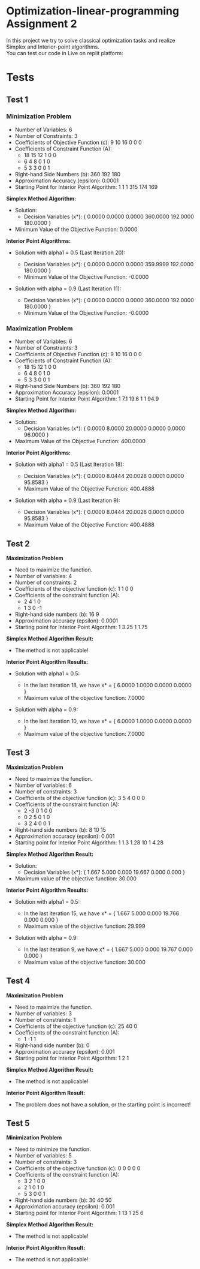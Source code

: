 # Optimization-linear-programming Assignment 2
In this project we try to solve classical optimization tasks and realize Simplex and Interior-point algorithms. \
You can test our code in Live on replit platform: 

# Tests

## Test 1

### Minimization Problem
- Number of Variables: 6
- Number of Constraints: 3
- Coefficients of Objective Function (c): 9 10 16 0 0 0
- Coefficients of Constraint Function (A):
  - 18 15 12 1 0 0
  - 6 4 8 0 1 0
  - 5 3 3 0 0 1
- Right-hand Side Numbers (b): 360 192 180
- Approximation Accuracy (epsilon): 0.0001
- Starting Point for Interior Point Algorithm: 1 1 1 315 174 169

**Simplex Method Algorithm:**
- Solution:
  - Decision Variables (x*): { 0.0000 0.0000 0.0000 360.0000 192.0000 180.0000 }
- Minimum Value of the Objective Function: 0.0000

**Interior Point Algorithms:**
- Solution with alpha1 = 0.5 (Last Iteration 20):
  - Decision Variables (x*): { 0.0000 0.0000 0.0000 359.9999 192.0000 180.0000 }
  - Minimum Value of the Objective Function: -0.0000

- Solution with alpha = 0.9 (Last Iteration 11):
  - Decision Variables (x*): { 0.0000 0.0000 0.0000 360.0000 192.0000 180.0000 }
  - Minimum Value of the Objective Function: -0.0000

### Maximization Problem
- Number of Variables: 6
- Number of Constraints: 3
- Coefficients of Objective Function (c): 9 10 16 0 0 0
- Coefficients of Constraint Function (A):
  - 18 15 12 1 0 0
  - 6 4 8 0 1 0
  - 5 3 3 0 0 1
- Right-hand Side Numbers (b): 360 192 180
- Approximation Accuracy (epsilon): 0.0001
- Starting Point for Interior Point Algorithm: 1 7.1 19.6 1 1 94.9

**Simplex Method Algorithm:**
- Solution:
  - Decision Variables (x*): { 0.0000 8.0000 20.0000 0.0000 0.0000 96.0000 }
- Maximum Value of the Objective Function: 400.0000

**Interior Point Algorithms:**
- Solution with alpha1 = 0.5 (Last Iteration 18):
  - Decision Variables (x*): { 0.0000 8.0444 20.0028 0.0001 0.0000 95.8583 }
  - Maximum Value of the Objective Function: 400.4888

- Solution with alpha = 0.9 (Last Iteration 9):
  - Decision Variables (x*): { 0.0000 8.0444 20.0028 0.0001 0.0000 95.8583 }
  - Maximum Value of the Objective Function: 400.4888

## Test 2

**Maximization Problem**
- Need to maximize the function.
- Number of variables: 4
- Number of constraints: 2
- Coefficients of the objective function (c): 1 1 0 0
- Coefficients of the constraint function (A):
  - 2 4 1 0
  - 1 3 0 -1
- Right-hand side numbers (b): 16 9
- Approximation accuracy (epsilon): 0.0001
- Starting point for Interior Point Algorithm: 1 3.25 1 1.75

**Simplex Method Algorithm Result:**
- The method is not applicable!

**Interior Point Algorithm Results:**
- Solution with alpha1 = 0.5:
  - In the last iteration 18, we have x* = { 6.0000 1.0000 0.0000 0.0000 }
  - Maximum value of the objective function: 7.0000

- Solution with alpha = 0.9:
  - In the last iteration 10, we have x* = { 6.0000 1.0000 0.0000 0.0000 }
  - Maximum value of the objective function: 7.0000

## Test 3

**Maximization Problem**
- Need to maximize the function.
- Number of variables: 6
- Number of constraints: 3
- Coefficients of the objective function (c): 3 5 4 0 0 0
- Coefficients of the constraint function (A):
  - 2 -3 0 1 0 0
  - 0 2 5 0 1 0
  - 3 2 4 0 0 1
- Right-hand side numbers (b): 8 10 15
- Approximation accuracy (epsilon): 0.001
- Starting point for Interior Point Algorithm: 1 1.3 1.28 10 1 4.28

**Simplex Method Algorithm Result:**
- Solution:
  - Decision Variables (x*): { 1.667 5.000 0.000 19.667 0.000 0.000 }
- Maximum value of the objective function: 30.000

**Interior Point Algorithm Results:**
- Solution with alpha1 = 0.5:
  - In the last iteration 15, we have x* = { 1.667 5.000 0.000 19.766 0.000 0.000 }
  - Maximum value of the objective function: 29.999

- Solution with alpha = 0.9:
  - In the last iteration 9, we have x* = { 1.667 5.000 0.000 19.767 0.000 0.000 }
  - Maximum value of the objective function: 30.000

## Test 4

**Maximization Problem**
- Need to maximize the function.
- Number of variables: 3
- Number of constraints: 1
- Coefficients of the objective function (c): 25 40 0
- Coefficients of the constraint function (A):
  - 1 -1 1
- Right-hand side number (b): 0
- Approximation accuracy (epsilon): 0.001
- Starting point for Interior Point Algorithm: 1 2 1

**Simplex Method Algorithm Result:**
- The method is not applicable!

**Interior Point Algorithm Result:**
- The problem does not have a solution, or the starting point is incorrect!

## Test 5

**Minimization Problem**
- Need to minimize the function.
- Number of variables: 5
- Number of constraints: 3
- Coefficients of the objective function (c): 0 0 0 0 0
- Coefficients of the constraint function (A):
  - 3 2 1 0 0
  - 2 1 0 1 0
  - 5 3 0 0 1
- Right-hand side numbers (b): 30 40 50
- Approximation accuracy (epsilon): 0.001
- Starting point for Interior Point Algorithm: 1 13 1 25 6

**Simplex Method Algorithm Result:**
- The method is not applicable!

**Interior Point Algorithm Result:**
- The method is not applicable!

